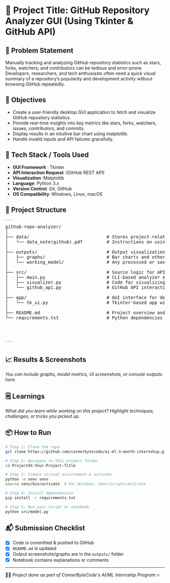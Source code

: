 # 🚀 Project Title: GitHub Repository Analyzer GUI (Using Tkinter & GitHub API)

## 📌 Problem Statement
Manually tracking and analyzing GitHub repository statistics such as stars, forks, watchers, and contributors can be tedious and error-prone. Developers, researchers, and tech enthusiasts often need a quick visual summary of a repository’s popularity and development activity without browsing GitHub repeatedly.

## 🎯 Objectives
- Create a user-friendly desktop GUI application to fetch and visualize GitHub repository statistics.
- Provide real-time insights into key metrics like stars, forks, watchers, issues, contributors, and commits.
- Display results in an intuitive bar chart using matplotlib.
- Handle invalid inputs and API failures gracefully.

## 🧠 Tech Stack / Tools Used

- **GUI Framework** :	Tkinter
- **API Interaction	Request** :(GitHub REST API)
- **Visualization**	:Matplotlib
- **Language**:	Python 3.x
- **Version Control**:	Git, GitHub
- **OS Compatibility**	:Windows, Linux, macOS

## 📂 Project Structure
<pre>```
github-repo-analyzer/
│
├── data/                             # Stores project-related documentation or raw inputs
│   └── data_note(github).pdf         # Instructions on using GitHub repository URLs
│
├── outputs/                          # Output visualizations or models
│   ├── graphs/                       # Bar charts and other matplotlib visualizations
│   └── working_model/                # Any processed or saved models/results
│
├── src/                              # Source logic for API and plotting
│   ├── main.py                       # CLI-based analyzer entry point
│   ├── visualizer.py                 # Code for visualizing repository stats
│   └── github_api.py                 # GitHub API interaction logic
│
├── app/                              # GUI interface for desktop use
│   └── tk_ui.py                      # Tkinter-based app window for input and visualization
│
├── README.md                         # Project overview and instructions
└── requirements.txt                  # Python dependencies
    


    
```</pre>

## 📈 Results & Screenshots
_You can include graphs, model metrics, UI screenshots, or console outputs here._

## 🗒️ Learnings
_What did you learn while working on this project? Highlight techniques, challenges, or tricks you picked up._

## 📦 How to Run
```bash
# Step 1: Clone the repo
git clone https://github.com/careerbytecode/ai-ml-3-month-internship.git

# Step 2: Navigate to this project folder
cd ProjectXX-Your-Project-Title

# Step 3: Create virtual environment & activate
python -m venv venv
source venv/bin/activate  # For Windows: venv\Scripts\activate

# Step 4: Install dependencies
pip install -r requirements.txt

# Step 5: Run your script or notebook
python src/model.py
```

## 📬 Submission Checklist
- [x] Code is committed & pushed to GitHub
- [x] `README.md` is updated
- [x] Output screenshots/graphs are in the `outputs/` folder
- [x] Notebook contains explanations or comments

---
🧑‍💻 _Project done as part of CareerByteCode's AI/ML Internship Program_ 🔥
